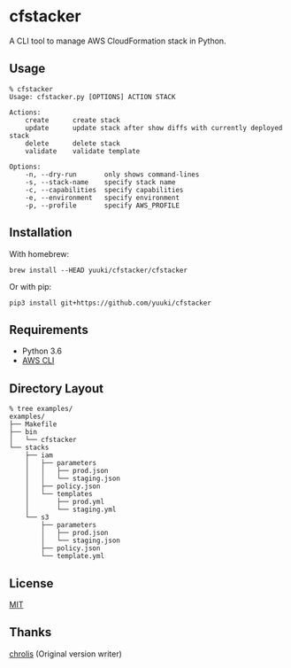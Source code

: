 # cfstacker

[license]: https://github.com/yuuki/cfstacker/blob/master/LICENSE

A CLI tool to manage AWS CloudFormation stack in Python.

## Usage

```shell
% cfstacker
Usage: cfstacker.py [OPTIONS] ACTION STACK

Actions:
    create      create stack
    update      update stack after show diffs with currently deployed stack
    delete      delete stack
    validate    validate template

Options:
    -n, --dry-run       only shows command-lines
    -s, --stack-name    specify stack name
    -c, --capabilities  specify capabilities
    -e, --environment   specify environment
    -p, --profile       specify AWS_PROFILE
```

## Installation

With homebrew:

```shell
brew install --HEAD yuuki/cfstacker/cfstacker
```

Or with pip:


```shell
pip3 install git+https://github.com/yuuki/cfstacker
```

## Requirements

- Python 3.6
- [AWS CLI](https://aws.amazon.com/jp/cli/)

## Directory Layout

```shell
% tree examples/
examples/
├── Makefile
├── bin
│   └── cfstacker
└── stacks
    ├── iam
    │   ├── parameters
    │   │   ├── prod.json
    │   │   └── staging.json
    │   ├── policy.json
    │   └── templates
    │       ├── prod.yml
    │       └── staging.yml
    └── s3
        ├── parameters
        │   ├── prod.json
        │   └── staging.json
        ├── policy.json
        └── template.yml
```

## License

[MIT][license]

## Thanks

[chrolis](https://github.com/chrolis) (Original version writer)
